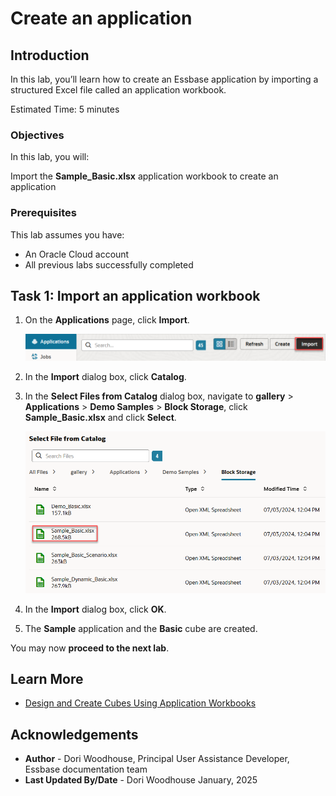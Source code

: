 # Create an application

## Introduction

In this lab, you’ll learn how to create an Essbase application by importing a structured Excel file called an application workbook. <!--(After you create the application, you’ll view the outline and set it to display active alias names-->

Estimated Time: 5 minutes

### Objectives

In this lab, you will:

Import the **Sample\_Basic.xlsx** application workbook to create an application
<!--Display active alias names in an outline-->

### Prerequisites

This lab assumes you have:

* An Oracle Cloud account
* All previous labs successfully completed

## Task 1: Import an application workbook

1. On the **Applications** page, click **Import**.

    ![Image of top of the Essbase web interface with the Applications icon selected, and the Import button highlighted.](images/application-import-redwood.png)

2. In the **Import** dialog box, click **Catalog**.

3. In the **Select Files from Catalog** dialog box, navigate to **gallery** &gt; **Applications** &gt; **Demo Samples** &gt; **Block Storage**, click **Sample\_Basic.xlsx** and click **Select**.

    ![Image of the Select files from catalog dialog box with Sample\_Basic.xlsx selected](images/select-files-from-catalog-redwood.png)

4. In the **Import** dialog box, click **OK**.

5. The **Sample** application and the **Basic** cube are created.

<!--## Task 2: Display active alias names in the outline

1. On the **Applications** page, select the **Sample** application and select the **Basic** cube.

2. Click **Launch Outline**.

3. In the outline viewer, expand the **Product** dimension, then expand product **100** to see its children.

4. In the outline toolbar, click **Display selected columns in the table**.

    ![Image of the outline toolbar with the Display selected columns in *the table icon selected.](images/outline-toolbar-redwood.png)

5. In the **Select the member properties to display** dialog box, under **Available Columns** scroll down and select the check box next to **Active alias name**, then click the right arrow to move it under **Selected Columns** and select the **Show in Name** check box.

6. Click **Apply and Close**.

7. Product aliases are displayed in the outline.

    ![Image of the outline editor showing the product dimension with aliases displayed.](images/outline-with-aliases.png)-->

You may now **proceed to the next lab**.

## Learn More

* [Design and Create Cubes Using Application Workbooks](https://docs.oracle.com/en/database/other-databases/essbase/21/ugess/design-and-create-cubes-using-application-workbooks.html#GUID-15D76E2D-7302-4F77-B0BC-062305E3538E)

## Acknowledgements

* **Author** - Dori Woodhouse, Principal User Assistance Developer, Essbase documentation team
* **Last Updated By/Date** - Dori Woodhouse January, 2025
